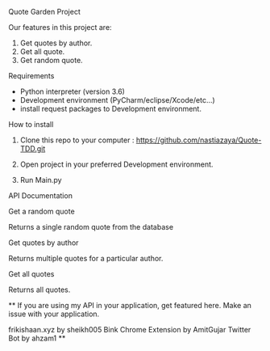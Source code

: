 Quote Garden Project

Our features in this project are:
1. Get quotes by author.
2. Get all quote. 
3. Get random quote.

Requirements
* Python interpreter (version 3.6)
* Development environment (PyCharm/eclipse/Xcode/etc...)
* install request packages to Development environment.

How to install

1. Clone this repo to your computer : https://github.com/nastiazaya/Quote-TDD.git

2. Open project in your preferred Development environment.

3. Run Main.py


API Documentation


Get a random quote

Returns a single random quote from the database


Get quotes by author

Returns multiple quotes for a particular author.


Get all quotes

Returns all quotes.

**
If you are using my API in your application, get featured here. Make an issue with your application.

frikishaan.xyz by sheikh005
Bink Chrome Extension by AmitGujar
Twitter Bot by ahzam1
**
